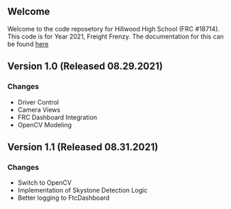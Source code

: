 ## Welcome
Welcome to the code reposetory for Hillwood High School (FRC #18714). 
This code is for Year 2021, Freight Frenzy. The documentation for this can be found [here](https://doc.hhstem.org/)

## Version 1.0 (Released 08.29.2021)
### Changes
- Driver Control
- Camera Views
- FRC Dashboard Integration
- OpenCV Modeling

## Version 1.1 (Released 08.31.2021)
### Changes
- Switch to OpenCV
- Implementation of Skystone Detection Logic
- Better logging to FtcDashboard
